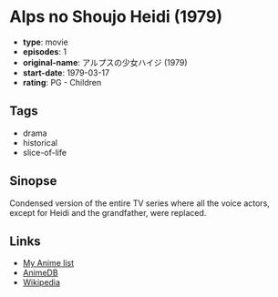 # Alps no Shoujo Heidi (1979)

-   **type**: movie
-   **episodes**: 1
-   **original-name**: アルプスの少女ハイジ (1979)
-   **start-date**: 1979-03-17
-   **rating**: PG - Children

## Tags

-   drama
-   historical
-   slice-of-life

## Sinopse

Condensed version of the entire TV series where all the voice actors, except for Heidi and the grandfather, were replaced.

## Links

-   [My Anime list](https://myanimelist.net/anime/9547/Alps_no_Shoujo_Heidi_1979)
-   [AnimeDB](http://anidb.info/perl-bin/animedb.pl?show=anime&aid=426)
-   [Wikipedia](http://en.wikipedia.org/wiki/Heidi,_Girl_of_the_Alps)
